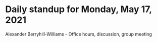 # Daily standup for Monday, May 17, 2021

Alexander Berryhill-Williams - Office hours, discussion, group meeting
